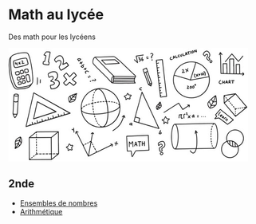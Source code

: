# Math au lycée

Des math pour les lycéens

![](img/math.jpg)

## 2nde

- [Ensembles de nombres](./2nde/Ensembles-de-nombres.html)
- [Arithmétique](./2nde/Arithmetique.html)

